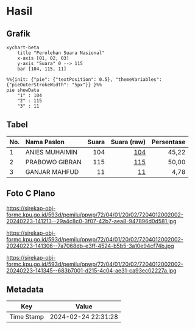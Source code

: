 # Hasil

## Grafik

```mermaid
xychart-beta
    title "Perolehan Suara Nasional"
    x-axis [01, 02, 03]
    y-axis "Suara" 0 --> 115
    bar [104, 115, 11]
```

```mermaid
%%{init: {"pie": {"textPosition": 0.5}, "themeVariables": {"pieOuterStrokeWidth": "5px"}} }%%
pie showData
    "1" : 104
    "2" : 115
    "3" : 11
```

## Tabel

| No. | Nama Paslon    | Suara | Suara (raw) | Persentase |
|:--- |:-------------- | -----:| -----------:| ----------:|
| 1   | ANIES MUHAIMIN | 104   | [104][p-1]  | 45,22      |
| 2   | PRABOWO GIBRAN | 115   | [115][p-2]  | 50,00      |
| 3   | GANJAR MAHFUD  | 11    | [11][p-3]   | 4,78       |


[p-1]: https://github.com/gigit-pemilu/pemilu-2024/blob/main/pilpres/hitung-suara/sub/72-sulawesi-tengah/sub/04-toli-toli/sub/01-dampal-selatan/sub/2002-tampiala/sub/002-tps/sub/paslon-1.txt
[p-2]: https://github.com/gigit-pemilu/pemilu-2024/blob/main/pilpres/hitung-suara/sub/72-sulawesi-tengah/sub/04-toli-toli/sub/01-dampal-selatan/sub/2002-tampiala/sub/002-tps/sub/paslon-2.txt
[p-3]: https://github.com/gigit-pemilu/pemilu-2024/blob/main/pilpres/hitung-suara/sub/72-sulawesi-tengah/sub/04-toli-toli/sub/01-dampal-selatan/sub/2002-tampiala/sub/002-tps/sub/paslon-3.txt

## Foto C Plano

https://sirekap-obj-formc.kpu.go.id/593d/pemilu/ppwp/72/04/01/20/02/7204012002002-20240223-141213--29a4c8c0-3f07-42b7-aea8-947896d0d581.jpg

https://sirekap-obj-formc.kpu.go.id/593d/pemilu/ppwp/72/04/01/20/02/7204012002002-20240223-141306--7a7068db-e3ff-4524-b5b5-3a10e94cf74b.jpg

https://sirekap-obj-formc.kpu.go.id/593d/pemilu/ppwp/72/04/01/20/02/7204012002002-20240223-141345--683b7001-d215-4c04-ae31-ca93ec02227a.jpg


## Metadata

| Key        | Value               |
| ---------- | ------------------- |
| Time Stamp | 2024-02-24 22:31:28 |



